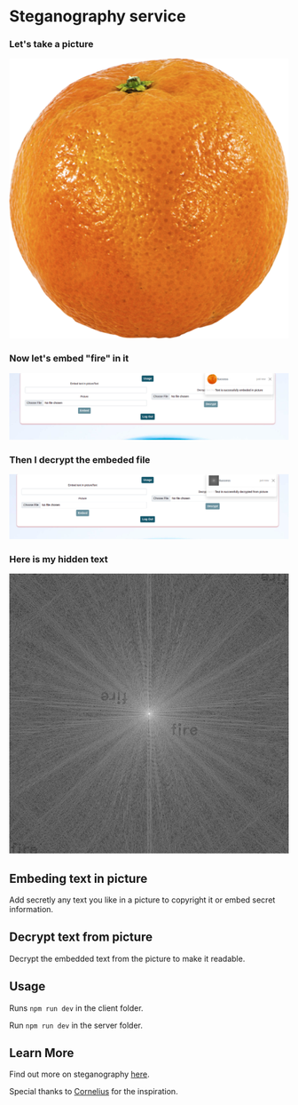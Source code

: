 # Steganography service

### Let's take a picture

![](/client/public/2.png)
### Now let's embed "fire" in it
![](/client/public/5.png)
### Then I decrypt the embeded file
![](/client/public/4.png)
### Here is my hidden text
![](/client/public/3.png)

## Embeding text in picture

Add secretly any text you like in a picture to copyright it or embed secret information.

## Decrypt text from picture

Decrypt the embedded text from the picture to make it readable.

## Usage

Runs `npm run dev` in the client folder.

Run `npm run dev` in the server folder.

## Learn More

Find out more on steganography [here](https://en.wikipedia.org/wiki/Steganography).

Special thanks to [Cornelius](https://github.com/CorneliusEb) for the inspiration.
